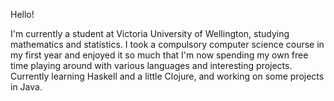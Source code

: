 Hello!

I'm currently a student at Victoria University of Wellington, studying mathematics and statistics. 
I took a compulsory computer science course in my first year and enjoyed it so much that I'm now spending my own free time playing around with various languages and interesting projects. 
Currently learning Haskell and a little Clojure, and working on some projects in Java. 
